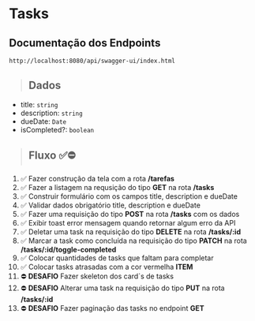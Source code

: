 # Tasks

## Documentação dos Endpoints

```sh
http://localhost:8080/api/swagger-ui/index.html
```

> ## Dados
* title: `string`
* description: `string`
* dueDate: `Date`
* isCompleted?: `boolean`

> ## Fluxo ✅⛔️
1. ✅ Fazer construção da tela com a rota **/tarefas**
2. ✅ Fazer a listagem na requsição do tipo **GET** na rota **/tasks**
3. ✅ Construir formulário com os campos title, description e dueDate
4. ✅ Validar dados obrigatório title, description e dueDate
5. ✅ Fazer uma requisição do tipo **POST** na rota **/tasks** com os dados
6. ✅ Exibir toast error mensagem quando retornar algum erro da API
7. ✅ Deletar uma task na requisição do tipo **DELETE** na rota **/tasks/:id**
8. ✅ Marcar a task como concluída na requisição do tipo **PATCH** na rota **/tasks/:id/toggle-completed**
9. ✅ Colocar quantidades de tasks que faltam para completar
10. ✅ Colocar tasks atrasadas com a cor vermelha **ITEM** 
11. ⛔️ **DESAFIO** Fazer skeleton dos card`s de tasks
12. ⛔️ **DESAFIO** Alterar uma task na requisição do tipo **PUT** na rota **/tasks/:id**
13. ⛔️ **DESAFIO** Fazer  paginação das tasks no endpoint **GET**


